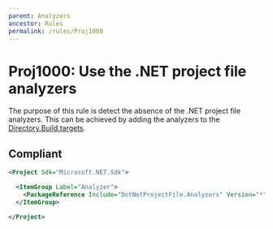 ```yaml
---
parent: Analyzers
ancestor: Rules
permalink: /rules/Proj1000
---
```


# Proj1000: Use the .NET project file analyzers
The purpose of this rule is detect the absence of the .NET project file analyzers.
This can be achieved by adding the analyzers to the [Directory.Build.targets](https://learn.microsoft.com/visualstudio/msbuild/customize-your-build#directorybuildprops-and-directorybuildtargets).

## Compliant
``` xml
<Project Sdk="Microsoft.NET.Sdk">

  <ItemGroup Label="Analyzer">
    <PackageReference Include="DotNetProjectFile.Analyzers" Version="*" PrivateAssets="all" IncludeAssets="runtime; build; native; contentfiles; analyzers; buildtransitive" />
  </ItemGroup>

</Project>
```
